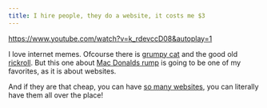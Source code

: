 ```yaml
---
title: I hire people, they do a website, it costs me $3
---
```


https://www.youtube.com/watch?v=k_rdevccD08&autoplay=1

I love internet memes. Ofcourse there is [grumpy cat](/uploads/grumpycat2.jpg) and the good old [rickroll](https://www.youtube.com/watch?v=dQw4w9WgXcQ&showinfo=0&rel=0). But this one about [Mac Donalds rump](/uploads/macdonaldsrump.jpg) is going to be one of my favorites, as it is about websites.

And if they are that cheap, you can have [so many websites](https://www.youtube.com/watch?v=PkcqAkvZKlo), you can literally have them all over the place!
